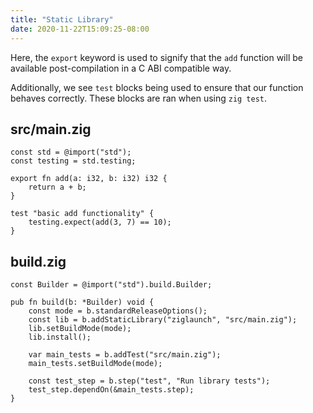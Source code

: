 ```yaml
---
title: "Static Library"
date: 2020-11-22T15:09:25-08:00
---
```


Here, the `export` keyword is used to signify that the `add` function will be available post-compilation in a C ABI compatible way.

Additionally, we see `test` blocks being used to ensure that our function behaves correctly. These blocks are ran when using `zig test`.

## src/main.zig
```zig
const std = @import("std");
const testing = std.testing;

export fn add(a: i32, b: i32) i32 {
    return a + b;
}

test "basic add functionality" {
    testing.expect(add(3, 7) == 10);
}
```

## build.zig
```zig
const Builder = @import("std").build.Builder;

pub fn build(b: *Builder) void {
    const mode = b.standardReleaseOptions();
    const lib = b.addStaticLibrary("ziglaunch", "src/main.zig");
    lib.setBuildMode(mode);
    lib.install();

    var main_tests = b.addTest("src/main.zig");
    main_tests.setBuildMode(mode);

    const test_step = b.step("test", "Run library tests");
    test_step.dependOn(&main_tests.step);
}
```
